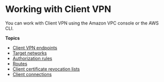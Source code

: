 # Working with Client VPN<a name="cvpn-working"></a>

You can work with Client VPN using the Amazon VPC console or the AWS CLI\.

**Topics**
+ [Client VPN endpoints](cvpn-working-endpoints.md)
+ [Target networks](cvpn-working-target.md)
+ [Authorization rules](cvpn-working-rules.md)
+ [Routes](cvpn-working-routes.md)
+ [Client certificate revocation lists](cvpn-working-certificates.md)
+ [Client connections](cvpn-working-connections.md)
